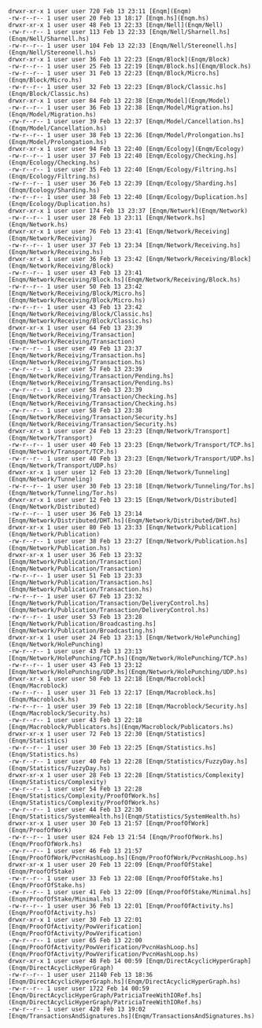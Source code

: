 <code>
drwxr-xr-x 1 user user 720 Feb 13 23:11 [Enqm](Enqm)
-rw-r--r-- 1 user user 20 Feb 13 18:17 [Enqm.hs](Enqm.hs)
drwxr-xr-x 1 user user 48 Feb 13 22:33 [Enqm/Nell](Enqm/Nell)
-rw-r--r-- 1 user user 113 Feb 13 22:33 [Enqm/Nell/Sharnell.hs](Enqm/Nell/Sharnell.hs)
-rw-r--r-- 1 user user 104 Feb 13 22:33 [Enqm/Nell/Stereonell.hs](Enqm/Nell/Stereonell.hs)
drwxr-xr-x 1 user user 36 Feb 13 22:23 [Enqm/Block](Enqm/Block)
-rw-r--r-- 1 user user 25 Feb 13 22:19 [Enqm/Block.hs](Enqm/Block.hs)
-rw-r--r-- 1 user user 31 Feb 13 22:23 [Enqm/Block/Micro.hs](Enqm/Block/Micro.hs)
-rw-r--r-- 1 user user 32 Feb 13 22:23 [Enqm/Block/Classic.hs](Enqm/Block/Classic.hs)
drwxr-xr-x 1 user user 84 Feb 13 22:38 [Enqm/Model](Enqm/Model)
-rw-r--r-- 1 user user 36 Feb 13 22:38 [Enqm/Model/Migration.hs](Enqm/Model/Migration.hs)
-rw-r--r-- 1 user user 39 Feb 13 22:37 [Enqm/Model/Cancellation.hs](Enqm/Model/Cancellation.hs)
-rw-r--r-- 1 user user 38 Feb 13 22:36 [Enqm/Model/Prolongation.hs](Enqm/Model/Prolongation.hs)
drwxr-xr-x 1 user user 94 Feb 13 22:40 [Enqm/Ecology](Enqm/Ecology)
-rw-r--r-- 1 user user 37 Feb 13 22:40 [Enqm/Ecology/Checking.hs](Enqm/Ecology/Checking.hs)
-rw-r--r-- 1 user user 35 Feb 13 22:40 [Enqm/Ecology/Filtring.hs](Enqm/Ecology/Filtring.hs)
-rw-r--r-- 1 user user 36 Feb 13 22:39 [Enqm/Ecology/Sharding.hs](Enqm/Ecology/Sharding.hs)
-rw-r--r-- 1 user user 38 Feb 13 22:40 [Enqm/Ecology/Duplication.hs](Enqm/Ecology/Duplication.hs)
drwxr-xr-x 1 user user 174 Feb 13 23:37 [Enqm/Network](Enqm/Network)
-rw-r--r-- 1 user user 28 Feb 13 23:11 [Enqm/Network.hs](Enqm/Network.hs)
drwxr-xr-x 1 user user 76 Feb 13 23:41 [Enqm/Network/Receiving](Enqm/Network/Receiving)
-rw-r--r-- 1 user user 37 Feb 13 23:34 [Enqm/Network/Receiving.hs](Enqm/Network/Receiving.hs)
drwxr-xr-x 1 user user 36 Feb 13 23:42 [Enqm/Network/Receiving/Block](Enqm/Network/Receiving/Block)
-rw-r--r-- 1 user user 43 Feb 13 23:41 [Enqm/Network/Receiving/Block.hs](Enqm/Network/Receiving/Block.hs)
-rw-r--r-- 1 user user 50 Feb 13 23:42 [Enqm/Network/Receiving/Block/Micro.hs](Enqm/Network/Receiving/Block/Micro.hs)
-rw-r--r-- 1 user user 43 Feb 13 23:42 [Enqm/Network/Receiving/Block/Classic.hs](Enqm/Network/Receiving/Block/Classic.hs)
drwxr-xr-x 1 user user 64 Feb 13 23:39 [Enqm/Network/Receiving/Transaction](Enqm/Network/Receiving/Transaction)
-rw-r--r-- 1 user user 49 Feb 13 23:37 [Enqm/Network/Receiving/Transaction.hs](Enqm/Network/Receiving/Transaction.hs)
-rw-r--r-- 1 user user 57 Feb 13 23:39 [Enqm/Network/Receiving/Transaction/Pending.hs](Enqm/Network/Receiving/Transaction/Pending.hs)
-rw-r--r-- 1 user user 58 Feb 13 23:39 [Enqm/Network/Receiving/Transaction/Checking.hs](Enqm/Network/Receiving/Transaction/Checking.hs)
-rw-r--r-- 1 user user 58 Feb 13 23:38 [Enqm/Network/Receiving/Transaction/Security.hs](Enqm/Network/Receiving/Transaction/Security.hs)
drwxr-xr-x 1 user user 24 Feb 13 23:23 [Enqm/Network/Transport](Enqm/Network/Transport)
-rw-r--r-- 1 user user 40 Feb 13 23:23 [Enqm/Network/Transport/TCP.hs](Enqm/Network/Transport/TCP.hs)
-rw-r--r-- 1 user user 40 Feb 13 23:23 [Enqm/Network/Transport/UDP.hs](Enqm/Network/Transport/UDP.hs)
drwxr-xr-x 1 user user 12 Feb 13 23:20 [Enqm/Network/Tunneling](Enqm/Network/Tunneling)
-rw-r--r-- 1 user user 30 Feb 13 23:18 [Enqm/Network/Tunneling/Tor.hs](Enqm/Network/Tunneling/Tor.hs)
drwxr-xr-x 1 user user 12 Feb 13 23:15 [Enqm/Network/Distributed](Enqm/Network/Distributed)
-rw-r--r-- 1 user user 36 Feb 13 23:14 [Enqm/Network/Distributed/DHT.hs](Enqm/Network/Distributed/DHT.hs)
drwxr-xr-x 1 user user 80 Feb 13 23:33 [Enqm/Network/Publication](Enqm/Network/Publication)
-rw-r--r-- 1 user user 38 Feb 13 23:27 [Enqm/Network/Publication.hs](Enqm/Network/Publication.hs)
drwxr-xr-x 1 user user 36 Feb 13 23:32 [Enqm/Network/Publication/Transaction](Enqm/Network/Publication/Transaction)
-rw-r--r-- 1 user user 51 Feb 13 23:33 [Enqm/Network/Publication/Transaction.hs](Enqm/Network/Publication/Transaction.hs)
-rw-r--r-- 1 user user 67 Feb 13 23:32 [Enqm/Network/Publication/Transaction/DeliveryControl.hs](Enqm/Network/Publication/Transaction/DeliveryControl.hs)
-rw-r--r-- 1 user user 53 Feb 13 23:28 [Enqm/Network/Publication/Broadcasting.hs](Enqm/Network/Publication/Broadcasting.hs)
drwxr-xr-x 1 user user 24 Feb 13 23:13 [Enqm/Network/HolePunching](Enqm/Network/HolePunching)
-rw-r--r-- 1 user user 43 Feb 13 23:13 [Enqm/Network/HolePunching/TCP.hs](Enqm/Network/HolePunching/TCP.hs)
-rw-r--r-- 1 user user 43 Feb 13 23:12 [Enqm/Network/HolePunching/UDP.hs](Enqm/Network/HolePunching/UDP.hs)
drwxr-xr-x 1 user user 50 Feb 13 22:18 [Enqm/Macroblock](Enqm/Macroblock)
-rw-r--r-- 1 user user 31 Feb 13 22:17 [Enqm/Macroblock.hs](Enqm/Macroblock.hs)
-rw-r--r-- 1 user user 39 Feb 13 22:18 [Enqm/Macroblock/Security.hs](Enqm/Macroblock/Security.hs)
-rw-r--r-- 1 user user 43 Feb 13 22:18 [Enqm/Macroblock/Publicators.hs](Enqm/Macroblock/Publicators.hs)
drwxr-xr-x 1 user user 72 Feb 13 22:30 [Enqm/Statistics](Enqm/Statistics)
-rw-r--r-- 1 user user 30 Feb 13 22:25 [Enqm/Statistics.hs](Enqm/Statistics.hs)
-rw-r--r-- 1 user user 40 Feb 13 22:28 [Enqm/Statistics/FuzzyDay.hs](Enqm/Statistics/FuzzyDay.hs)
drwxr-xr-x 1 user user 28 Feb 13 22:28 [Enqm/Statistics/Complexity](Enqm/Statistics/Complexity)
-rw-r--r-- 1 user user 54 Feb 13 22:28 [Enqm/Statistics/Complexity/ProofOfWork.hs](Enqm/Statistics/Complexity/ProofOfWork.hs)
-rw-r--r-- 1 user user 44 Feb 13 22:30 [Enqm/Statistics/SystemHealth.hs](Enqm/Statistics/SystemHealth.hs)
drwxr-xr-x 1 user user 30 Feb 13 21:57 [Enqm/ProofOfWork](Enqm/ProofOfWork)
-rw-r--r-- 1 user user 824 Feb 13 21:54 [Enqm/ProofOfWork.hs](Enqm/ProofOfWork.hs)
-rw-r--r-- 1 user user 46 Feb 13 21:57 [Enqm/ProofOfWork/PvcnHashLoop.hs](Enqm/ProofOfWork/PvcnHashLoop.hs)
drwxr-xr-x 1 user user 20 Feb 13 22:09 [Enqm/ProofOfStake](Enqm/ProofOfStake)
-rw-r--r-- 1 user user 33 Feb 13 22:08 [Enqm/ProofOfStake.hs](Enqm/ProofOfStake.hs)
-rw-r--r-- 1 user user 41 Feb 13 22:09 [Enqm/ProofOfStake/Minimal.hs](Enqm/ProofOfStake/Minimal.hs)
-rw-r--r-- 1 user user 36 Feb 13 22:01 [Enqm/ProofOfActivity.hs](Enqm/ProofOfActivity.hs)
drwxr-xr-x 1 user user 30 Feb 13 22:01 [Enqm/ProofOfActivity/PowVerification](Enqm/ProofOfActivity/PowVerification)
-rw-r--r-- 1 user user 65 Feb 13 22:00 [Enqm/ProofOfActivity/PowVerification/PvcnHashLoop.hs](Enqm/ProofOfActivity/PowVerification/PvcnHashLoop.hs)
drwxr-xr-x 1 user user 48 Feb 14 00:59 [Enqm/DirectAcyclicHyperGraph](Enqm/DirectAcyclicHyperGraph)
-rw-r--r-- 1 user user 21140 Feb 13 18:36 [Enqm/DirectAcyclicHyperGraph.hs](Enqm/DirectAcyclicHyperGraph.hs)
-rw-r--r-- 1 user user 1722 Feb 14 00:59 [Enqm/DirectAcyclicHyperGraph/PatriciaTreeWithIORef.hs](Enqm/DirectAcyclicHyperGraph/PatriciaTreeWithIORef.hs)
-rw-r--r-- 1 user user 420 Feb 13 19:02 [Enqm/TransactionsAndSignatures.hs](Enqm/TransactionsAndSignatures.hs)
</code>
